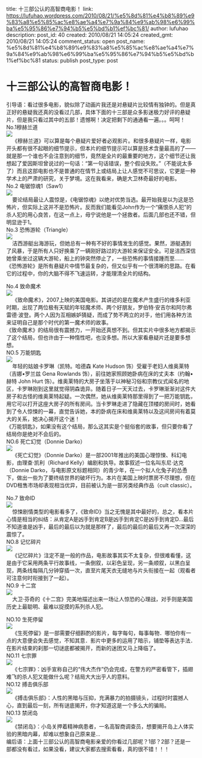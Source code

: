 title: 十三部公认的高智商电影！
link: https://lufuhao.wordpress.com/2010/08/21/%e5%8d%81%e4%b8%89%e9%83%a8%e5%85%ac%e8%ae%a4%e7%9a%84%e9%ab%98%e6%99%ba%e5%95%86%e7%94%b5%e5%bd%b1%ef%bc%81/
author: lufuhao
description: 
post_id: 40
created: 2010/08/21 14:05:24
created_gmt: 2010/08/21 14:05:24
comment_status: open
post_name: %e5%8d%81%e4%b8%89%e9%83%a8%e5%85%ac%e8%ae%a4%e7%9a%84%e9%ab%98%e6%99%ba%e5%95%86%e7%94%b5%e5%bd%b1%ef%bc%81
status: publish
post_type: post

# 十三部公认的高智商电影！

引导语：看过很多电影，貌似除了动画片我还是对悬疑片比较情有独钟的。但是真正好的悬疑我还真的没看过几部，具体下面的十三部是众多影迷极力好评的悬疑片，但是我只看过其中的五部！遗憾啊！决定把剩下的通通看一遍。。。呵呵！  
No.1穆赫兰道  
![](http://b50.photo.store.qq.com/http_imgload.cgi?/rurl4_b=fe4b230e418a4e9650041e34c4e00e447faba07c446bbc27991c92f17440b4fa32d9e320d785ae504d67a8fc6629abe8e0466892053af0b00c2d857c79d7eb6c37c72be263bdf2a2c2f33ad654fd9d66f755976b&a=45&b=50)  
    《穆赫兰道》可以算是每个悬疑片爱好者必观影片。和很多悬疑片一样，电影开头都有很不起眼的细节提示，但本片的细节提示可以算是技术含量最高的了——就是那一个谁也不会注意到的细节，竟然是全片的最重要的地方，这个细节还让我想起了爱因斯坦曾说过的一句话：“第一句话错误，整个假设失败。”（不能说太多了）而且这部电影也不是普通的在情节上或结局上让人感觉不可思议，它更是一种学术上的严肃的研究，关于梦境。这在我看来，确是大卫林奇最好的电影。  
No.2 电锯惊魂1（Saw1）  
![](http://b50.photo.store.qq.com/http_imgload.cgi?/rurl4_b=fe4b230e418a4e9650041e34c4e00e4400e3303a95429e6379a032f3ce5668e9e40abd61025c42388d814f1ca53c9ef6a73e704cb0480c03ad0ca04db1622acb8d149bebcf3d92efd1ba251b36a35071fdcba5bc&a=46&b=50)  
    要论结局最让人震惊是，《电锯惊魂》以绝对优势当选。最开始我是以为这是恐怖片，但实际上这并不是恐怖片。反而我们能看见John作为一个“痛恨杀人犯”的杀人犯的用心良苦，在这一点上，毋宁说他是一个拯救者。后面几部也还不错，但明显逊于1。  
No.3 恐怖游轮（Triangle）  
![](http://b51.photo.store.qq.com/http_imgload.cgi?/rurl4_b=fe4b230e418a4e9650041e34c4e00e4463f8b066f7feb06e46ffa090f5ddf0f73fc5c3ed99794d3b24ffc20634c6e0fda2c55f4499f49dfc2978a6af5fc71fda03d2ec66347087fad6439d98979fbed408ec196e&a=42&b=51)  
    洁西游艇出海游玩，但她总有一种有不好的事情发生的感觉。果然，游艇遇到了风暴，于是所有人只好换乘了一辆刚好路过的大游轮来保证安全。可是洁西深信她曾乘坐过这辆大游轮，船上的钟突然停止了，一些恐怖的事情接踵而至……  
《恐怖游轮》是所有悬疑片中情节最复杂的，但又似乎有一个很清晰的思路。在看它的过程中，你的大脑不得不飞速运转，才能理清全片的结构。 

No.4 致命魔术  
![](http://b49.photo.store.qq.com/http_imgload.cgi?/rurl4_b=fe4b230e418a4e9650041e34c4e00e44b4153edcb2c1565f9643337626d918b1abf41b907d915072624de867f7637a9bd4ceb6154ef766b5e5ce43107227c0b193790999296c96a61d8eaff1438d3c02e4ae9585&a=51&b=49)  
    《致命魔术》，2007上映的美国电影。其讲述的是在魔术产生盛行的维多利亚时期，出现了两位极有天赋的年轻魔术师、两个好朋友，罗伯特·安吉尔和阿尔弗雷德·波登。两个人因为互相嫉妒猜疑，而成了势不两立的对手，他们用各种方法来证明自己是那个时代的第一魔术师的故事。  
《致命魔术》的结局很有震撼力，一开始还真想不到。但其实片中很多地方都揭示了这个结局，但也许由于一种惰性吧，也没多想。所以大家看悬疑片还是要多想想。  
NO.5 万能钥匙  
![](http://b47.photo.store.qq.com/http_imgload.cgi?/rurl4_b=fe4b230e418a4e9650041e34c4e00e44d2b17249d90d401d1cfd3058fdffbd3b75c9040e7f267470c84ea8c202de23309be7486c1673405520ad1aabfadcde3d97300ef319073cca333ffaea5021ca3d7ab4bfb0&a=45&b=47)  
    年轻的姑娘卡罗琳（凯特。哈德森 Kate Hudson 饰）受雇于老妇人维奥莱特（吉娜•罗兰兹 Gena Rowlands 饰），前往她家照顾她卧病在床的丈夫本（约翰•赫特 John Hurt 饰）。维奥莱特的大房子坐落于以神秘习俗和宗教仪式闻名的地区，卡罗琳刚到这里就觉得阴森诡异。随着日子一天天过去，卡罗琳渐渐对这件大房子和古怪的维奥莱特起疑。一次偶然，她从维奥莱特那里得到了一把万能钥匙，用它可以打开这座大房子的所有房间。当卡罗琳走进了隐藏在顶楼的房间时，她看到了令人惊悚的一幕，直觉告诉她，本的卧病在床和维奥莱特以及这间房间有着莫大的关系，她决心揭开这个迷！  
《万能钥匙》，如果没有这个结局，那么这其实是个挺俗套的故事，但只要你看了结局你是绝对不会后的。  
NO.6 死亡幻觉（Donnie Darko）  
![](http://b51.photo.store.qq.com/http_imgload.cgi?/rurl4_b=fe4b230e418a4e9650041e34c4e00e448e5cd7de3670da11ad8b44092936e7383b853a887cbaee717ae2696c701ea2ca789844a6a538a29e7f702c4cd0ccfbbe192e456e9223bfc4369c9238ca4be6af4e2909d6&a=52&b=51)  
    《死亡幻觉》（Donnie Darko）是一部2001年推出的美国心理惊悚、科幻电影，由理查·凯利（Richard Kelly）编剧和执导。故事叙述一位名叫东尼·达克（Donnie Darko，与电影原文标题相同）的青少年，在一个拟人化兔子的怂恿下，做出一些为了要终结世界的破坏行为。本片在美国上映时票房不尽理想，但在DVD租售市场却表现相当优异，目前被认为是一部另类经典作品（cult classic）。 

No.7 致命ID  
![](http://b46.photo.store.qq.com/http_imgload.cgi?/rurl4_b=fe4b230e418a4e9650041e34c4e00e4462e1a86c347074a9d5273814b8f595f2bcaa678fb00b731267fc463076b03d591bb44e7d99ef69c080a98c8948c613b1c68d8d801353db3ef0afd9fcbc1e767a90339464&a=52&b=46)  
    惊悚剧情类型的电影看多了，《致命ID》当之无愧是其中最好的，总之，看本片心情是相当的纠结：从肯定A是凶手到肯定B是凶手到肯定C是凶手到肯定D…最后不知道谁是凶手，最后的最后以为就是那样了，最后的最后的最后又再一次深深的震惊了。  
NO.8 记忆碎片  
![](http://b51.photo.store.qq.com/http_imgload.cgi?/rurl4_b=fe4b230e418a4e9650041e34c4e00e444ae13571510b4b9e609a6d82638ee79f5c7547b26de0ee6339acdb00a20d269533f9d279f530f858127f245e7951b4cbb64ceb6c92c4a01122a9929738d7796cca3d05ae&a=51&b=51)  
    《记忆碎片》注定不是一般的作品，电影故事其实不太复杂，但很难看懂，这是由于它采用两条平行故事线，一条倒叙，以彩色呈现，另一条顺叙，以黑白呈现，两条线每隔几分钟穿插一次，直至片尾天衣无缝地与片头衔接在一起（观看者可注意何时衔接到了一起）。  
NO.9 十二宫  
![](http://b52.photo.store.qq.com/http_imgload.cgi?/rurl4_b=fe4b230e418a4e9650041e34c4e00e4424f4bbe341b3f444da2e7ccdd7f3d5600033f511372f1c8e8aae836f8a8c7758bdc0cf9146ef7773c5f2e4d6447f807f3553e287f65e3371cdd63262deb4f655b3b44442&a=41&b=52)  
    大卫·芬奇的《十二宫》完美地描述出来一场让人惊恐的心理战，对手则是美国历史上最聪明、最难以捉摸的系列杀人犯。 

NO.10 生死停留  
![](http://b51.photo.store.qq.com/http_imgload.cgi?/rurl4_b=fe4b230e418a4e9650041e34c4e00e44b682c5128764fa73ac3646adfd885987cf587f65c118fed76b0c4ce0009bb19bcf0069317b1241eb3e7121deea0b9b0109e25ae3a22996bb7f7dbf3c3e760bf736e8fee0&a=51&b=51)  
    《生死停留》是一部需要仔细斟酌的影片，每字每句，每事每物．哪怕你有一点的大意便会失去感觉，不知其意．影片中更多的运用了暗示，铺垫等表达手法．在影片结束的刹那一切谜底都被揭开，而新的迷团又马上降临了。  
NO.11 七宗罪  
![](http://b42.photo.store.qq.com/http_imgload.cgi?/rurl4_b=fe4b230e418a4e9650041e34c4e00e4417167f0c41aae616bb3e82a23647fb552d87d67e1f082d5530e7a24c6d13119c7628e682a5121e081ff1446dcc97de96f268c64277bdb392f69486c0117226c6aee81cf9&a=46&b=42)  
    《七宗罪》：凶手宣称自己的“伟大杰作”仍会完成，在警方的严密看管下，插翅难飞的杀人犯又能做什么呢？结局大大出乎人的意料。  
NO.12 搏击俱乐部  
![](http://b42.photo.store.qq.com/http_imgload.cgi?/rurl4_b=fe4b230e418a4e9650041e34c4e00e44883b6a8bc007152a7ff21639e41a3e5491294aa21afe5a205e1e400187babaf5dba931a4be5f1c44ac32aac6d5262abb16a2fc8ed5fb905857f72c8a9922b30c48195122&a=50&b=42)  
    《搏击俱乐部》：人性的黑暗与压抑，充满暴力的拍摄镜头，过程时时震撼人心，直到最后一刻，所有谜底揭开，你才知道这是一个多么大的骗局。  
NO.13 禁闭岛  
![](http://b41.photo.store.qq.com/http_imgload.cgi?/rurl4_b=fe4b230e418a4e9650041e34c4e00e44558bf2707a7ed3d366aefd2e7a5a1238704f25f655e371b75a9d52ef29ee52f911d4ce01d6b939e94fb798bb1a4413fc39a03ec9b2a18a681da59a5788a5ce8a52d03ca0&a=49&b=41)  
    《禁闭岛》：小岛关押着精神病患者，一名高智商调查员，想要揭开岛上人体实验的黑暗内幕，却难以想象自己原来是...   
编后语：上面十三部公认的高智商电影亲爱的你看过几部呢？1部？2部？还是一部都没有看过，如果没看，建议大家都去搜索看看，真的很不错！！！